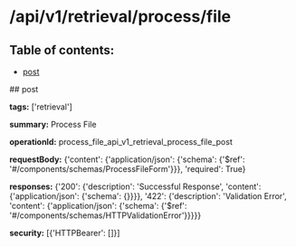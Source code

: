 # /api/v1/retrieval/process/file

## Table of contents:
- [post](#post)

<a name="post" />
## post

**tags:** ['retrieval']

**summary:** Process File

**operationId:** process_file_api_v1_retrieval_process_file_post

**requestBody:** {'content': {'application/json': {'schema': {'$ref': '#/components/schemas/ProcessFileForm'}}}, 'required': True}

**responses:** {'200': {'description': 'Successful Response', 'content': {'application/json': {'schema': {}}}}, '422': {'description': 'Validation Error', 'content': {'application/json': {'schema': {'$ref': '#/components/schemas/HTTPValidationError'}}}}}

**security:** [{'HTTPBearer': []}]

